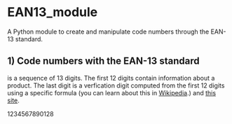 # EAN13_module
A Python module to create and manipulate code numbers through the EAN-13 standard. 
## 1) Code numbers with the EAN-13 standard

is a sequence of 13 digits. The first 12 digits contain information about a product. The last digit is a verfication 
digit computed from the first 12 digits using a specific formula (you can learn about this in 
[Wikipedia](https://en.wikipedia.org/wiki/International_Article_Number#:~:text=The%20most%20commonly%20used%20EAN,or%20special%20type%20of%20product).) 
and 
[this site](https://boxshot.com/barcode/tutorials/ean-13-calculator/).


1234567890128

